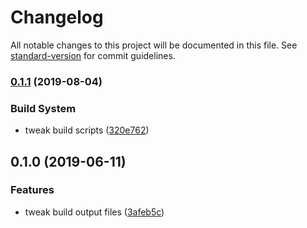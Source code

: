 # Changelog

All notable changes to this project will be documented in this file. See [standard-version](https://github.com/conventional-changelog/standard-version) for commit guidelines.

### [0.1.1](https://github.com/ntnyq/vue-number-animate/compare/v0.1.0...v0.1.1) (2019-08-04)


### Build System

* tweak build scripts ([320e762](https://github.com/ntnyq/vue-number-animate/commit/320e762))



## 0.1.0 (2019-06-11)


### Features

* tweak build output files ([3afeb5c](https://github.com/ntnyq/vue-number-animate/commit/3afeb5c))
